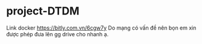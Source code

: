 # project-DTDM
Link docker https://bitly.com.vn/6cgw7y
Do mạng có vấn đề nên bọn em xin được phép đưa lên gg drive cho nhanh ạ.
